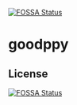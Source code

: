 [![FOSSA Status](https://app.fossa.com/api/projects/git%2Bgithub.com%2Ftamadalab%2Fgoodppy.svg?type=shield)](https://app.fossa.com/projects/git%2Bgithub.com%2Ftamadalab%2Fgoodppy?ref=badge_shield)

# goodppy

## License
[![FOSSA Status](https://app.fossa.com/api/projects/git%2Bgithub.com%2Ftamadalab%2Fgoodppy.svg?type=large)](https://app.fossa.com/projects/git%2Bgithub.com%2Ftamadalab%2Fgoodppy?ref=badge_large)